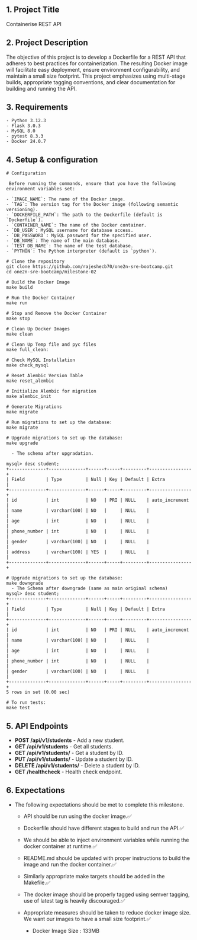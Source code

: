 ## 1. Project Title
  Containerise REST API

## 2. Project Description
  The objective of this project is to develop a Dockerfile for a REST API that adheres to best practices for containerization. The resulting Docker image will facilitate easy deployment, ensure environment configurability, and maintain a small size footprint. This project emphasizes using multi-stage builds, appropriate tagging conventions, and clear documentation for building and running the API.


## 3. Requirements
    - Python 3.12.3
    - Flask 3.0.3
    - MySQL 8.0
    - pytest 8.3.3
    - Docker 24.0.7

## 4. Setup & configuration
   ```
  # Configuration

    Before running the commands, ensure that you have the following environment variables set:

  - `IMAGE_NAME`: The name of the Docker image.
  - `TAG`: The version tag for the Docker image (following semantic versioning).
  - `DOCKERFILE_PATH`: The path to the Dockerfile (default is `Dockerfile`).
  - `CONTAINER_NAME`: The name of the Docker container.
  - `DB_USER`: MySQL username for database access.
  - `DB_PASSWORD`: MySQL password for the specified user.
  - `DB_NAME`: The name of the main database.
  - `TEST_DB_NAME`: The name of the test database.
  - `PYTHON`: The Python interpreter (default is `python`).
  ```
   
  ```
  # Clone the repository
  git clone https://github.com/rajeshecb70/one2n-sre-bootcamp.git
  cd one2n-sre-bootcamp/milestone-02
  ```
      
  ```
  # Build the Docker Image
  make build
  ```
  ```
  # Run the Docker Container
  make run
  ```
  ```
  # Stop and Remove the Docker Container
  make stop
  ```
  ```
  # Clean Up Docker Images
  make clean
  ```
  ```
  # Clean Up Temp file and pyc files
  make full_clean:
  ```

  ```
  # Check MySQL Installation
  make check_mysql
  ```
  ```
  # Reset Alembic Version Table
  make reset_alembic
  ```
  ```
  # Initialize Alembic for migration 
  make alembic_init
  ```
  ```
  # Generate Migrations
  make migrate
  ```
  ```
  # Run migrations to set up the database:
  make migrate
  ``` 
  ```
  # Upgrade migrations to set up the database:
  make upgrade

    - The schema after upgradation.

  mysql> desc student;
  +--------------+--------------+------+-----+---------+----------------+
  | Field        | Type         | Null | Key | Default | Extra          |
  +--------------+--------------+------+-----+---------+----------------+
  | id           | int          | NO   | PRI | NULL    | auto_increment |
  | name         | varchar(100) | NO   |     | NULL    |                |
  | age          | int          | NO   |     | NULL    |                |
  | phone_number | int          | NO   |     | NULL    |                |
  | gender       | varchar(100) | NO   |     | NULL    |                |
  | address      | varchar(100) | YES  |     | NULL    |                |
  +--------------+--------------+------+-----+---------+----------------+

  ```

  ```
  # Upgrade migrations to set up the database:
  make downgrade
    - The Schema after downgrade (same as main original schema)
  mysql> desc student;
  +--------------+--------------+------+-----+---------+----------------+
  | Field        | Type         | Null | Key | Default | Extra          |
  +--------------+--------------+------+-----+---------+----------------+
  | id           | int          | NO   | PRI | NULL    | auto_increment |
  | name         | varchar(100) | NO   |     | NULL    |                |
  | age          | int          | NO   |     | NULL    |                |
  | phone_number | int          | NO   |     | NULL    |                |
  | gender       | varchar(100) | NO   |     | NULL    |                |
  +--------------+--------------+------+-----+---------+----------------+
  5 rows in set (0.00 sec)
  ```

  ```
  # To run tests:
  make test
  ```
## 5. API Endpoints

- **POST /api/v1/students** - Add a new student.
- **GET /api/v1/students** - Get all students.
- **GET /api/v1/students/<id>** - Get a student by ID.
- **PUT /api/v1/students/<id>** - Update a student by ID.
- **DELETE /api/v1/students/<id>** - Delete a student by ID.
- **GET /healthcheck** - Health check endpoint.
  


## 6. Expectations
  - The following expectations should be met to complete this milestone.

    - API should be run using the docker image.✅

    - Dockerfile should have different stages to build and run the API.✅

    - We should be able to inject environment variables while running the docker container at runtime.✅

    - README.md should be updated with proper instructions to build the image and run the docker container.✅

    - Similarly appropriate make targets should be added in the Makefile.✅

    - The docker image should be properly tagged using semver tagging, use of latest tag is heavily discouraged.✅

    - Appropriate measures should be taken to reduce docker image size. We want our images to have a small size footprint.✅
      - Docker Image Size : 133MB